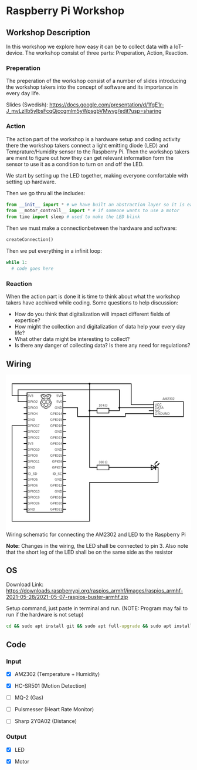 # Raspberry Pi Workshop

## Workshop Description
In this workshop we explore how easy it can be to collect data with a IoT-device. The workshop consist of three parts: Preperation, Action, Reaction.

### Preperation
The preperation of the workshop consist of a number of slides introducing the workshop takers into the concept of software and its importance in every day life.

Slides (Swedish): https://docs.google.com/presentation/d/1fgE1r-J_mvLzIIb5ylbsFcqQjccgmlm5yWpsgbVMwvg/edit?usp=sharing

### Action
The action part of the workshop is a hardware setup and coding activity there the workshop takers connect a light emitting diode (LED) and Temprature/Humidity sensor to the Raspberry Pi. Then the workshop takers are ment to figure out how they can get relevant information form the sensor to use it as a condition to turn on and off the LED.

We start by setting up the LED together, making everyone comfortable with setting up hardware. 

Then we go thru all the includes:

```py
from __init__ import * # we have built an abstraction layer so it is easier to use the intended hardware
from __motor_controll__ import * # if someone wants to use a motor
from time import sleep # used to make the LED blink
```

Then we must make a connectionbetween the hardware and software:

```py
createConnection()
```

Then we put everything in a infinit loop:

```py
while 1:
  # code goes here
```

### Reaction
When the action part is done it is time to think about what the workshop takers have acchived while coding. Some questions to help discussion:
- How do you think that digitalization will impact different fields of expertice?
- How might the collection and digitalization of data help your every day life?
- What other data might be interesting to collect?
- Is there any danger of collecting data? Is there any need for regulations?

## Wiring
![Alt text](photos/wiring_schematic.png?raw=true "wiring_schematic.png")
Wiring schematic for connecting the AM2302 and LED to the Raspberry Pi 

**Note:** Changes in the wiring, the LED shall be connected to pin 3. Also note that the short leg of the LED shall be on the same side as the resistor

## OS
Download Link: https://downloads.raspberrypi.org/raspios_armhf/images/raspios_armhf-2021-05-28/2021-05-07-raspios-buster-armhf.zip

Setup command, just paste in terminal and run. (NOTE: Program may fail to run if the hardware is not setup)

```bat
cd && sudo apt install git && sudo apt full-upgrade && sudo apt install code && sudo apt install python3 && sudo apt install python3-pip && sudo python3 -m pip install --upgrade pip setuptools wheel && sudo pip3 install Adafruit_CircuitPython_DHT && python3 -m pip install -U --user pip gpiod && sudo apt install libgpiod2 && sudo apt autoremove && cd Documents/ && git clone https://github.com/adamzki99/rasp_pi_workshop ; cd rasp_pi_workshop/ && printf "\n\n\nEverything setup... Starting example.py\n\n\n" &&python3 example.py
```

## Code

### Input

- [x] AM2302       (Temperature + Humidity)

- [x] HC-SR501     (Motion Detection)

- [ ] MQ-2         (Gas)

- [ ] Pulsmesser   (Heart Rate Monitor)

- [ ] Sharp 2Y0A02 (Distance)

### Output

- [x] LED

- [x] Motor
